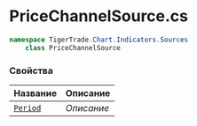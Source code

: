 
# PriceChannelSource.cs
```csharp
namespace TigerTrade.Chart.Indicators.Sources  
    class PriceChannelSource
```

### Свойства
| Название | Описание |
| --- | --- |
| [`Period`](./Свойства/Period.md) | *Описание* |
